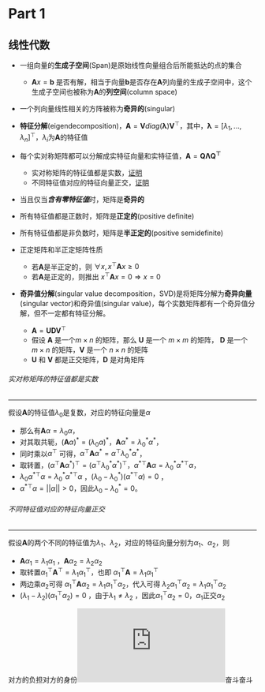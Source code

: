 # Part 1

## 线性代数

- 一组向量的**生成子空间**(Span)是原始线性向量组合后所能抵达的点的集合

  - $\mathbf{A}x=\mathbf{b}$ 是否有解，相当于向量$\mathbf{b}$是否存在$\mathbf{A}$列向量的生成子空间中，这个生成子空间也被称为$\mathbf{A}$的**列空间**(column space)
- 一个列向量线性相关的方阵被称为**奇异的**(singular)
- **特征分解**(eigendecomposition)，$\mathbf{A}=\mathbf{V}diag(\mathbf{\lambda})\mathbf{V}^\top$，其中，$\mathbf{\lambda}=[\lambda_1,...,\lambda_n]^\top$，$\lambda_i$为$\mathbf{A}$的特征值 
- 每个实对称矩阵都可以分解成实特征向量和实特征值，$\mathbf{A}=\mathbf{Q}\mathbf{\Lambda}\mathbf{Q^\top}$

  - 实对称矩阵的特征值都是实数，[证明](#实对称矩阵的特征值都是实数)
  - 不同特征值对应的特征向量正交，[证明](#不同特征值对应的特征向量正交)
- 当且仅当***含有零特征值***时，矩阵是**奇异的**
- 所有特征值都是正数时，矩阵是**正定的**(positive definite)
- 所有特征值都是非负数时，矩阵是**半正定的**(positive semidefinite)
- 正定矩阵和半正定矩阵性质
  - 若$\mathbf{A}$是半正定的，则 $\forall x, x^\top\mathbf{A}x\geqslant0$
  - 若$\mathbf{A}$是正定的，则推出 $x^\top\mathbf{A}x=0 \Rightarrow x=0$
- **奇异值分解**(singular value decomposition，SVD)是将矩阵分解为**奇异向量**(singular vector)和奇异值(singular value)，每个实数矩阵都有一个奇异值分解，但不一定都有特征分解。
  - $\mathbf{A} = \mathbf{U}\mathbf{D}\mathbf{V}^\top$
  - 假设 $\mathbf{A}$ 是一个$m\times n$ 的矩阵，那么 $\mathbf{U}$ 是一个 $m\times m$ 的矩阵， $\mathbf{D}$ 是一个 $m\times n$  的矩阵，$\mathbf{V}$ 是一个 $n\times n$ 的矩阵
  - $ \mathbf{U}$ 和 $\mathbf{V}$ 都是正交矩阵，$\mathbf{D}$ 是对角矩阵

###### 实对称矩阵的特征值都是实数 

---

假设$\mathbf{A}$的特征值$\lambda_0$是复数，对应的特征向量是$\alpha$

- 那么有$\mathbf{A}\alpha=\lambda_0\alpha$，
- 对其取共轭，$(\mathbf{A}\alpha)^* =(\lambda_0\alpha)^*$，$\mathbf{A}\alpha^* =\lambda_0^*\alpha^*$，
- 同时乘以$\alpha^\top$ 可得，$\alpha^\top\mathbf{A}\alpha^* =\alpha^\top\lambda_0^*\alpha^*$，
- 取转置，$(\alpha^\top\mathbf{A}\alpha^* )^\top=(\alpha^\top\lambda_0^*\alpha^*)^\top$，${\alpha^*}^\top\mathbf{A}\alpha =\lambda_0^*{\alpha^*}^\top\alpha$，
- $\lambda_0{\alpha^*}^\top\alpha=\lambda_0^*{\alpha^*}^\top\alpha$ ，$(\lambda_0-{\lambda_0}^*)({\alpha^*}^\top\alpha)=0$ ，
- ${\alpha^*}^\top\alpha=||\alpha||>0$，因此$\lambda_0-{\lambda_0}^*=0$。



###### 不同特征值对应的特征向量正交

---

假设$\mathbf{A}$的两个不同的特征值为$\lambda_1$、$\lambda_2$，对应的特征向量分别为$\alpha_1$、$\alpha_2$，则

- $\mathbf{A}\alpha_1=\lambda_1\alpha_1$ ，$\mathbf{A}\alpha_2=\lambda_2\alpha_2$ 
- 取转置${\alpha_1}^\top\mathbf{A}^\top=\lambda_1{\alpha_1}^\top$，也即 ${\alpha_1}^\top\mathbf{A}=\lambda_1{\alpha_1}^\top$
- 两边乘$\alpha_2$可得 ${\alpha_1}^\top\mathbf{A}\alpha_2=\lambda_1{\alpha_1}^\top\alpha_2$，代入可得 $\lambda_2{\alpha_1}^\top\alpha_2=\lambda_1{\alpha_1}^\top\alpha_2$
- $(\lambda_1-\lambda_2)({\alpha_1}^\top\alpha_2)=0$ ，由于$\lambda_1 \neq\lambda_2$ ，因此${\alpha_1}^\top\alpha_2=0$，$\alpha_1$正交$\alpha_2$

对方的负担对方的身份![img](https://latex.codecogs.com/svg.latex?%5Cmathbf%7BA%7D%5Calpha_2%3D%5Clambda_2%5Calpha_2)奋斗奋斗

